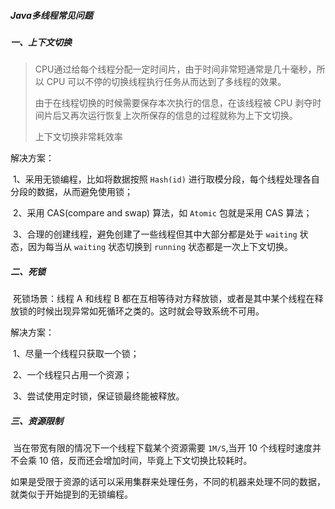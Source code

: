 ##### Java多线程常见问题



##### 一、上下文切换

> CPU通过给每个线程分配一定时间片，由于时间非常短通常是几十毫秒，所以 CPU 可以不停的切换线程执行任务从而达到了多线程的效果。
>
> 由于在线程切换的时候需要保存本次执行的信息，在该线程被 CPU 剥夺时间片后又再次运行恢复上次所保存的信息的过程就称为上下文切换。
>
> 上下文切换非常耗效率

解决方案：

​	1、采用无锁编程，比如将数据按照 `Hash(id)` 进行取模分段，每个线程处理各自分段的数据，从而避免使用锁；

​	2、采用 CAS(compare and swap) 算法，如 `Atomic` 包就是采用 CAS 算法；

​	3、合理的创建线程，避免创建了一些线程但其中大部分都是处于 `waiting` 状态，因为每当从 `waiting` 状态切换到 `running` 状态都是一次上下文切换。



##### 二、死锁

​	死锁场景：线程 A 和线程 B 都在互相等待对方释放锁，或者是其中某个线程在释放锁的时候出现异常如死循环之类的。这时就会导致系统不可用。

解决方案：

​	1、尽量一个线程只获取一个锁；

​	2、一个线程只占用一个资源；

​	3、尝试使用定时锁，保证锁最终能被释放。



##### 三、资源限制

​	当在带宽有限的情况下一个线程下载某个资源需要 `1M/S`,当开 10 个线程时速度并不会乘 10 倍，反而还会增加时间，毕竟上下文切换比较耗时。

​	如果是受限于资源的话可以采用集群来处理任务，不同的机器来处理不同的数据，就类似于开始提到的无锁编程。